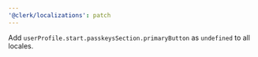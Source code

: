 ```yaml
---
'@clerk/localizations': patch
---
```


Add `userProfile.start.passkeysSection.primaryButton` as `undefined` to all locales.
